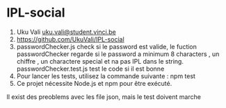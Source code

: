 # IPL-social

1. Uku Vali <uku.vali@student.vinci.be>
2. <https://github.com/UkuVali/IPL-social>
3. passwordChecker.js check si le password est valide, le fuction passwordChecker regarde si le password a minimum 8 characters , un chiffre , un charactere special et na pas IPL dans le string.   passwordChecker.test.js test le code si il est bonne
4. Pour lancer les tests, utilisez la commande suivante : npm test
5. Ce projet nécessite Node.js et npm pour être exécuté.

 Il exist des preoblems avec les file json, mais le test doivent marche
